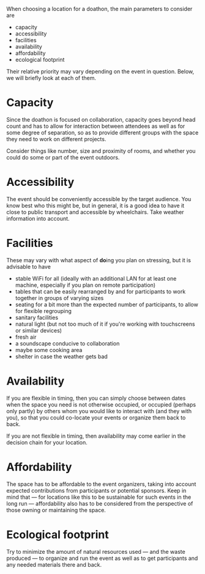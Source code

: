 When choosing a location for a doathon, the main parameters to consider are
- capacity
- accessibility
- facilities
- availability
- affordability
- ecological footprint

Their relative priority may vary depending on the event in question. Below, we will briefly look at each of them.

# Capacity

Since the doathon is focused on collaboration, capacity goes beyond head count and has to allow for interaction between attendees as well as for some degree of separation, so as to provide different groups with the space they need to work on different projects.

Consider things like number, size and proximity of rooms, and whether you could do some or part of the event outdoors.

# Accessibility

The event should be conveniently accessible by the target audience. You know best who this might be, but in general, it is a good idea to have it close to public transport and accessible by wheelchairs. Take weather information into account.

# Facilities

These may vary with what aspect of **do**ing you plan on stressing, but it is advisable to have
- stable WiFi for all (ideally with an additional LAN for at least one machine, especially if you plan on remote participation)
- tables that can be easily rearranged by and for participants to work together in groups of varying sizes
- seating for a bit more than the expected number of participants, to allow for flexible regrouping
- sanitary facilities
- natural light (but not too much of it if you're working with touchscreens or similar devices)
- fresh air
- a soundscape conducive to collaboration
- maybe some cooking area
- shelter in case the weather gets bad

# Availability

If you are flexible in timing, then you can simply choose between dates when the space you need is not otherwise occupied, or occupied (perhaps only partly) by others whom you would like to interact with (and they with you), so that you could co-locate your events or organize them back to back.

If you are not flexible in timing, then availability may come earlier in the decision chain for your location.

# Affordability

The space has to be affordable to the event organizers, taking into account expected contributions from participants or potential sponsors. Keep in mind that &mdash; for locations like this to be sustainable for such events in the long run &mdash; affordability also has to be considered from the perspective of those owning or maintaining the space.

# Ecological footprint

Try to minimize the amount of natural resources used &mdash; and the waste produced &mdash; to organize and run the event as well as to get participants and any needed materials there and back.
